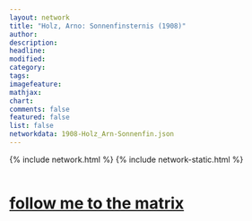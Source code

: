 ```yaml
---
layout: network
title: "Holz, Arno: Sonnenfinsternis (1908)"
author:
description:
headline:
modified:
category:
tags: 
imagefeature: 
mathjax: 
chart: 
comments: false
featured: false
list: false
networkdata: 1908-Holz_Arn-Sonnenfin.json
---
```

{% include network.html %}
{% include network-static.html %}
<div class="row">
  <div class="small-5 small-centered columns"><a href="/matrix174"><h1>follow me to the matrix</h1></a>
</div>
</div>
